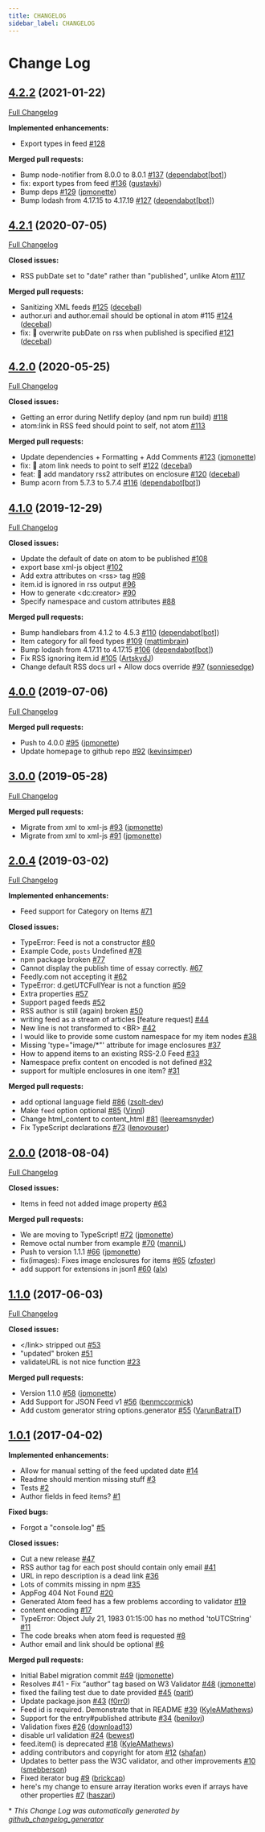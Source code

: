 ```yaml
---
title: CHANGELOG
sidebar_label: CHANGELOG
---
```

# Change Log

## [4.2.2](https://github.com/jpmonette/feed/tree/4.2.2) (2021-01-22)
[Full Changelog](https://github.com/jpmonette/feed/compare/4.2.1...4.2.2)

**Implemented enhancements:**

- Export types in feed [\#128](https://github.com/jpmonette/feed/issues/128)

**Merged pull requests:**

- Bump node-notifier from 8.0.0 to 8.0.1 [\#137](https://github.com/jpmonette/feed/pull/137) ([dependabot[bot]](https://github.com/apps/dependabot))
- fix: export types from feed [\#136](https://github.com/jpmonette/feed/pull/136) ([gustavkj](https://github.com/gustavkj))
- Bump deps [\#129](https://github.com/jpmonette/feed/pull/129) ([jpmonette](https://github.com/jpmonette))
- Bump lodash from 4.17.15 to 4.17.19 [\#127](https://github.com/jpmonette/feed/pull/127) ([dependabot[bot]](https://github.com/apps/dependabot))

## [4.2.1](https://github.com/jpmonette/feed/tree/4.2.1) (2020-07-05)
[Full Changelog](https://github.com/jpmonette/feed/compare/4.2.0...4.2.1)

**Closed issues:**

- RSS pubDate set to "date" rather than "published", unlike Atom [\#117](https://github.com/jpmonette/feed/issues/117)

**Merged pull requests:**

- Sanitizing XML feeds [\#125](https://github.com/jpmonette/feed/pull/125) ([decebal](https://github.com/decebal))
- author.uri and author.email should be optional in atom \#115 [\#124](https://github.com/jpmonette/feed/pull/124) ([decebal](https://github.com/decebal))
- fix: 🐛 overwrite pubDate on rss when published is specified [\#121](https://github.com/jpmonette/feed/pull/121) ([decebal](https://github.com/decebal))

## [4.2.0](https://github.com/jpmonette/feed/tree/4.2.0) (2020-05-25)
[Full Changelog](https://github.com/jpmonette/feed/compare/4.1.0...4.2.0)

**Closed issues:**

- Getting an error during Netlify deploy \(and npm run build\) [\#118](https://github.com/jpmonette/feed/issues/118)
- atom:link in RSS feed should point to self, not atom [\#113](https://github.com/jpmonette/feed/issues/113)

**Merged pull requests:**

- Update dependencies + Formatting + Add Comments [\#123](https://github.com/jpmonette/feed/pull/123) ([jpmonette](https://github.com/jpmonette))
- fix: 🐛 atom link needs to point to self [\#122](https://github.com/jpmonette/feed/pull/122) ([decebal](https://github.com/decebal))
- feat: 🎸 add mandatory rss2 attributes on enclosure [\#120](https://github.com/jpmonette/feed/pull/120) ([decebal](https://github.com/decebal))
- Bump acorn from 5.7.3 to 5.7.4 [\#116](https://github.com/jpmonette/feed/pull/116) ([dependabot[bot]](https://github.com/apps/dependabot))

## [4.1.0](https://github.com/jpmonette/feed/tree/4.1.0) (2019-12-29)
[Full Changelog](https://github.com/jpmonette/feed/compare/4.0.0...4.1.0)

**Closed issues:**

- Update the default of date on atom to be published [\#108](https://github.com/jpmonette/feed/issues/108)
- export base xml-js object [\#102](https://github.com/jpmonette/feed/issues/102)
- Add extra attributes on \<rss\> tag [\#98](https://github.com/jpmonette/feed/issues/98)
- item.id is ignored in rss output [\#96](https://github.com/jpmonette/feed/issues/96)
- How to generate \<dc:creator\> [\#90](https://github.com/jpmonette/feed/issues/90)
- Specify namespace and custom attributes [\#88](https://github.com/jpmonette/feed/issues/88)

**Merged pull requests:**

- Bump handlebars from 4.1.2 to 4.5.3 [\#110](https://github.com/jpmonette/feed/pull/110) ([dependabot[bot]](https://github.com/apps/dependabot))
- Item category for all feed types [\#109](https://github.com/jpmonette/feed/pull/109) ([mattimbrain](https://github.com/mattimbrain))
- Bump lodash from 4.17.11 to 4.17.15 [\#106](https://github.com/jpmonette/feed/pull/106) ([dependabot[bot]](https://github.com/apps/dependabot))
- Fix RSS ignoring item.id [\#105](https://github.com/jpmonette/feed/pull/105) ([ArtskydJ](https://github.com/ArtskydJ))
- Change default RSS docs url + Allow docs override [\#97](https://github.com/jpmonette/feed/pull/97) ([sonniesedge](https://github.com/sonniesedge))

## [4.0.0](https://github.com/jpmonette/feed/tree/4.0.0) (2019-07-06)
[Full Changelog](https://github.com/jpmonette/feed/compare/3.0.0...4.0.0)

**Merged pull requests:**

- Push to 4.0.0 [\#95](https://github.com/jpmonette/feed/pull/95) ([jpmonette](https://github.com/jpmonette))
- Update homepage to github repo [\#92](https://github.com/jpmonette/feed/pull/92) ([kevinsimper](https://github.com/kevinsimper))

## [3.0.0](https://github.com/jpmonette/feed/tree/3.0.0) (2019-05-28)
[Full Changelog](https://github.com/jpmonette/feed/compare/2.0.4...3.0.0)

**Merged pull requests:**

- Migrate from xml to xml-js [\#93](https://github.com/jpmonette/feed/pull/93) ([jpmonette](https://github.com/jpmonette))
- Migrate from xml to xml-js [\#91](https://github.com/jpmonette/feed/pull/91) ([jpmonette](https://github.com/jpmonette))

## [2.0.4](https://github.com/jpmonette/feed/tree/2.0.4) (2019-03-02)
[Full Changelog](https://github.com/jpmonette/feed/compare/2.0.0...2.0.4)

**Implemented enhancements:**

- Feed support for Category on Items [\#71](https://github.com/jpmonette/feed/issues/71)

**Closed issues:**

- TypeError: Feed is not a constructor [\#80](https://github.com/jpmonette/feed/issues/80)
- Example Code, `posts` Undefined [\#78](https://github.com/jpmonette/feed/issues/78)
- npm package broken [\#77](https://github.com/jpmonette/feed/issues/77)
- Cannot display the publish time of essay correctly. [\#67](https://github.com/jpmonette/feed/issues/67)
- Feedly.com not accepting it [\#62](https://github.com/jpmonette/feed/issues/62)
- TypeError: d.getUTCFullYear is not a function [\#59](https://github.com/jpmonette/feed/issues/59)
- Extra properties [\#57](https://github.com/jpmonette/feed/issues/57)
- Support paged feeds [\#52](https://github.com/jpmonette/feed/issues/52)
- RSS author is still \(again\) broken [\#50](https://github.com/jpmonette/feed/issues/50)
- writing feed as a stream of articles \[feature request\] [\#44](https://github.com/jpmonette/feed/issues/44)
- New line is not transformed to \<BR\> [\#42](https://github.com/jpmonette/feed/issues/42)
- I would like to provide some custom namespace for my item nodes [\#38](https://github.com/jpmonette/feed/issues/38)
- Missing 'type="image/\*"' attribute for image enclosures [\#37](https://github.com/jpmonette/feed/issues/37)
- How to append items to an existing RSS-2.0 Feed [\#33](https://github.com/jpmonette/feed/issues/33)
- Namespace prefix content on encoded is not defined [\#32](https://github.com/jpmonette/feed/issues/32)
- support for multiple enclosures in one item? [\#31](https://github.com/jpmonette/feed/issues/31)

**Merged pull requests:**

- add optional language field [\#86](https://github.com/jpmonette/feed/pull/86) ([zsolt-dev](https://github.com/zsolt-dev))
- Make `feed` option optional [\#85](https://github.com/jpmonette/feed/pull/85) ([Vinnl](https://github.com/Vinnl))
- Change html\_content to content\_html [\#81](https://github.com/jpmonette/feed/pull/81) ([leereamsnyder](https://github.com/leereamsnyder))
- Fix TypeScript declarations [\#73](https://github.com/jpmonette/feed/pull/73) ([lenovouser](https://github.com/lenovouser))

## [2.0.0](https://github.com/jpmonette/feed/tree/2.0.0) (2018-08-04)
[Full Changelog](https://github.com/jpmonette/feed/compare/1.1.0...2.0.0)

**Closed issues:**

- Items in feed not added image property [\#63](https://github.com/jpmonette/feed/issues/63)

**Merged pull requests:**

- We are moving to TypeScript! [\#72](https://github.com/jpmonette/feed/pull/72) ([jpmonette](https://github.com/jpmonette))
- Remove octal number from example [\#70](https://github.com/jpmonette/feed/pull/70) ([manniL](https://github.com/manniL))
- Push to version 1.1.1 [\#66](https://github.com/jpmonette/feed/pull/66) ([jpmonette](https://github.com/jpmonette))
- fix\(images\): Fixes image enclosures for items [\#65](https://github.com/jpmonette/feed/pull/65) ([zfoster](https://github.com/zfoster))
- add support for extensions in json1 [\#60](https://github.com/jpmonette/feed/pull/60) ([alx](https://github.com/alx))

## [1.1.0](https://github.com/jpmonette/feed/tree/1.1.0) (2017-06-03)
[Full Changelog](https://github.com/jpmonette/feed/compare/1.0.1...1.1.0)

**Closed issues:**

- \</link\> stripped out [\#53](https://github.com/jpmonette/feed/issues/53)
- "updated" broken [\#51](https://github.com/jpmonette/feed/issues/51)
- validateURL is not nice function [\#23](https://github.com/jpmonette/feed/issues/23)

**Merged pull requests:**

- Version 1.1.0 [\#58](https://github.com/jpmonette/feed/pull/58) ([jpmonette](https://github.com/jpmonette))
- Add Support for JSON Feed v1 [\#56](https://github.com/jpmonette/feed/pull/56) ([benmccormick](https://github.com/benmccormick))
- Add custom generator string options.generator [\#55](https://github.com/jpmonette/feed/pull/55) ([VarunBatraIT](https://github.com/VarunBatraIT))

## [1.0.1](https://github.com/jpmonette/feed/tree/1.0.1) (2017-04-02)
**Implemented enhancements:**

- Allow for manual setting of the feed updated date [\#14](https://github.com/jpmonette/feed/issues/14)
- Readme should mention missing stuff [\#3](https://github.com/jpmonette/feed/issues/3)
- Tests [\#2](https://github.com/jpmonette/feed/issues/2)
- Author fields in feed items? [\#1](https://github.com/jpmonette/feed/issues/1)

**Fixed bugs:**

- Forgot a "console.log" [\#5](https://github.com/jpmonette/feed/issues/5)

**Closed issues:**

- Cut a new release [\#47](https://github.com/jpmonette/feed/issues/47)
- RSS author tag for each post should contain only email [\#41](https://github.com/jpmonette/feed/issues/41)
- URL in repo description is a dead link [\#36](https://github.com/jpmonette/feed/issues/36)
- Lots of commits missing in npm [\#35](https://github.com/jpmonette/feed/issues/35)
- AppFog 404 Not Found [\#20](https://github.com/jpmonette/feed/issues/20)
- Generated Atom feed has a few problems according to validator [\#19](https://github.com/jpmonette/feed/issues/19)
- content encoding [\#17](https://github.com/jpmonette/feed/issues/17)
- TypeError: Object July 21, 1983 01:15:00 has no method 'toUTCString' [\#11](https://github.com/jpmonette/feed/issues/11)
- The code breaks when atom feed is requested [\#8](https://github.com/jpmonette/feed/issues/8)
- Author email and link should be optional [\#6](https://github.com/jpmonette/feed/issues/6)

**Merged pull requests:**

- Initial Babel migration commit [\#49](https://github.com/jpmonette/feed/pull/49) ([jpmonette](https://github.com/jpmonette))
- Resolves \#41 - Fix “author” tag based on W3 Validator [\#48](https://github.com/jpmonette/feed/pull/48) ([jpmonette](https://github.com/jpmonette))
- fixed the failing test due to date provided [\#45](https://github.com/jpmonette/feed/pull/45) ([parit](https://github.com/parit))
- Update package.json [\#43](https://github.com/jpmonette/feed/pull/43) ([f0rr0](https://github.com/f0rr0))
- Feed id is required. Demonstrate that in README [\#39](https://github.com/jpmonette/feed/pull/39) ([KyleAMathews](https://github.com/KyleAMathews))
- Support for the entry\#published attribute [\#34](https://github.com/jpmonette/feed/pull/34) ([benilovj](https://github.com/benilovj))
- Validation fixes [\#26](https://github.com/jpmonette/feed/pull/26) ([download13](https://github.com/download13))
- disable url validation [\#24](https://github.com/jpmonette/feed/pull/24) ([bewest](https://github.com/bewest))
- feed.item\(\) is deprecated [\#18](https://github.com/jpmonette/feed/pull/18) ([KyleAMathews](https://github.com/KyleAMathews))
- adding contributors and copyright for atom [\#12](https://github.com/jpmonette/feed/pull/12) ([shafan](https://github.com/shafan))
- Updates to better pass the W3C validator, and other improvements [\#10](https://github.com/jpmonette/feed/pull/10) ([smebberson](https://github.com/smebberson))
- Fixed iterator bug [\#9](https://github.com/jpmonette/feed/pull/9) ([brickcap](https://github.com/brickcap))
- here's my change to ensure array iteration works even if arrays have other properties [\#7](https://github.com/jpmonette/feed/pull/7) ([haszari](https://github.com/haszari))



\* *This Change Log was automatically generated by [github_changelog_generator](https://github.com/skywinder/Github-Changelog-Generator)*
